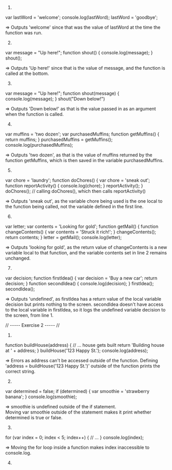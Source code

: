 1.  
var lastWord = 'welcome';
console.log(lastWord);
lastWord = 'goodbye';

  => Outputs 'welcome' since that was the value of lastWord
  at the time the function was run.

2.  
var message = "Up here!";
function shout() {
  console.log(message);
}
shout();

  => Outputs 'Up here!' since that is the value of message,
  and the function is called at the bottom.

3.  
var message = "Up here!";
function shout(message) {
  console.log(message);
}
shout("Down below!")

  => Outputs 'Down below!' as that is the value passed in as
  an argument when the function is called.

4.  
var muffins = 'two dozen';
var purchasedMuffins;
function getMuffins() {
  return muffins;
}
purchasedMuffins = getMuffins();
console.log(purchasedMuffins);

  => Outputs 'two dozen', as that is the value of muffins
  returned by the function getMuffins, which is then saved
  in the variable purchasedMuffins.

5.  
var chore = 'laundry';
function doChores() {
  var chore = 'sneak out';
  function reportActivity() {
    console.log(chore);
  }
  reportActivity();
}
doChores(); // calling doChores(), which then calls reportActivity()

  => Outputs 'sneak out', as the variable chore being used
  is the one local to the function being called, not the
  variable defined in the first line.

6.  
var letter;
var contents = 'Looking for gold';
function getMail() {
  function changeContents() {
    var contents = 'Struck it rich!';
  }
  changeContents();
  return contents;
}
letter = getMail();
console.log(letter);

  => Outputs 'looking for gold', as the return value of
  changeContents is a new variable local to that function,
  and the variable contents set in line 2 remains unchanged.

7.  
var decision;
function firstIdea() {
  var decision = 'Buy a new car';
  return decision;
}
function secondIdea() {
  console.log(decision);
}
firstIdea();
secondIdea();

  => Outputs 'undefined', as firstIdea has a return value
  of the local variable decision but prints nothing to the
  screen.  secondIdea doesn't have access to the local
  variable in firstIdea, so it logs the undefined variable
  decision to the screen, from line 1.


// ----- Exercise 2 ----- //

1.
function buildHouse(address) {
  // ... house gets built
  return 'Building house at ' + address;
}
buildHouse('123 Happy St.');
console.log(address);

  => Errors as address can't be accessed outside of the
  function.  Defining 'address = buildHouse('123 Happy St.')'
  outside of the function prints the correct string.

2.  
var determined = false;
if (determined) {
  var smoothie = 'strawberry banana';
}
console.log(smoothie);

  => smoothie is undefined outside of the if statement.  
  Moving var smoothie outside of the statement makes it
  print whether determined is true or false.

3.  
for (var index = 0; index < 5; index++) {
  // ...
}
console.log(index);

  => Moving the for loop inside a function makes index
  inaccessible to console.log.

4.  

